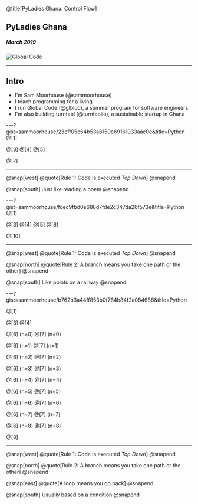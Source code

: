 @title[PyLadies Ghana: Control Flow]

## PyLadies Ghana
##### March 2019
![Global Code](/assets/img/GC_Logo_artwork_RGB-LOGO_colour_SMALL.png)

---
## Intro
* I'm Sam Moorhouse (@sammoorhouse)
* I teach programming for a living
* I run Global Code (@glblcd), a summer program for software engineers
* I'm also building turntabl (@turntablio), a sustainable startup in Ghana

---?gist=sammoorhouse/23eff05c64b53a6150e69161033aac0e&title=Python
@[1]

@[3]
@[4]
@[5]

@[7]

---

@snap[west]
@quote[Rule 1: Code is executed *Top Down*]
@snapend

@snap[south]
Just like reading a poem
@snapend

---?gist=sammoorhouse/fcec9fbd0e688d7fde2c347da26f573e&title=Python
@[1]

@[3]
@[4]
@[5]
@[6]

@[10]

---


@snap[west]
@quote[Rule 1: Code is executed *Top Down*]
@snapend

@snap[north]
@quote[Rule 2: A branch means you take one path or the other]
@snapend

@snap[south]
Like points on a railway
@snapend

---?gist=sammoorhouse/b762b3a44ff853b0f764b84f2a084688&title=Python

@[1]

@[3]
@[4]

@[6] (n=0)
@[7] (n=0)

@[6] (n=1)
@[7] (n=1)

@[6] (n=2)
@[7] (n=2)

@[6] (n=3)
@[7] (n=3)

@[6] (n=4)
@[7] (n=4)

@[6] (n=5)
@[7] (n=5)

@[6] (n=6)
@[7] (n=6)

@[6] (n=7)
@[7] (n=7)

@[6] (n=8)
@[7] (n=8)

@[8]

---


@snap[west]
@quote[Rule 1: Code is executed *Top Down*]
@snapend

@snap[north]
@quote[Rule 2: A branch means you take one path or the other]
@snapend

@snap[east]
@quote[A loop means you go back]
@snapend

@snap[south]
Usually based on a condition
@snapend
